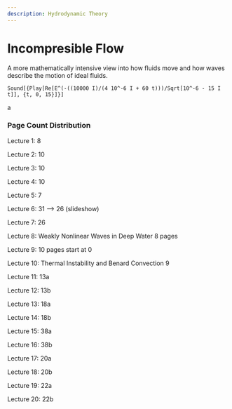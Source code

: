 ```yaml
---
description: Hydrodynamic Theory
---
```


# Incompresible Flow

A more mathematically intensive view into how fluids move and how waves describe the motion of ideal fluids.&#x20;

```
Sound[{Play[Re[E^(-((10000 I)/(4 10^-6 I + 60 t)))/Sqrt[10^-6 - 15 I t]], {t, 0, 15}]}]
```

a&#x20;

### Page Count Distribution&#x20;

Lecture 1: 8

Lecture 2: 10

Lecture 3: 10

Lecture 4: 10

Lecture 5: 7

Lecture 6: 31 --> 26 (slideshow)

Lecture 7: 26

Lecture 8: Weakly Nonlinear Waves in Deep Water 8 pages&#x20;

Lecture 9: 10 pages start at 0

Lecture 10: Thermal Instability and Benard Convection 9

Lecture 11: 13a

Lecture 12: 13b

Lecture 13:  18a

Lecture 14: 18b

Lecture 15: 38a

Lecture 16: 38b

Lecture 17: 20a

Lecture 18: 20b

Lecture 19: 22a

Lecture 20: 22b
